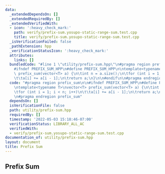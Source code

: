 ```yaml
---
data:
  _extendedDependsOn: []
  _extendedRequiredBy: []
  _extendedVerifiedWith:
  - icon: ':heavy_check_mark:'
    path: verify/prefix-sum.yosupo-static-range-sum.test.cpp
    title: verify/prefix-sum.yosupo-static-range-sum.test.cpp
  _isVerificationFailed: false
  _pathExtension: hpp
  _verificationStatusIcon: ':heavy_check_mark:'
  attributes:
    links: []
  bundledCode: "#line 1 \"utility/prefix-sum.hpp\"\n#pragma region prefix_sum\n\n\
    #ifndef PREFIX_SUM_HPP\n#define PREFIX_SUM_HPP\n\ntemplate<typename T>\nvector<T>\
    \ prefix_sum(vector<T> a) {\n\tint n = a.size();\n\tfor (int i = 1; i < n; i++)\n\
    \t\ta[i] += a[i - 1];\n\treturn a;\n}\n\n#endif\n\n#pragma endregion prefix_sum\n"
  code: "#pragma region prefix_sum\n\n#ifndef PREFIX_SUM_HPP\n#define PREFIX_SUM_HPP\n\
    \ntemplate<typename T>\nvector<T> prefix_sum(vector<T> a) {\n\tint n = a.size();\n\
    \tfor (int i = 1; i < n; i++)\n\t\ta[i] += a[i - 1];\n\treturn a;\n}\n\n#endif\n\
    \n#pragma endregion prefix_sum"
  dependsOn: []
  isVerificationFile: false
  path: utility/prefix-sum.hpp
  requiredBy: []
  timestamp: '2022-05-03 15:18:46-07:00'
  verificationStatus: LIBRARY_ALL_AC
  verifiedWith:
  - verify/prefix-sum.yosupo-static-range-sum.test.cpp
documentation_of: utility/prefix-sum.hpp
layout: document
title: Prefix Sum
---
```


## Prefix Sum